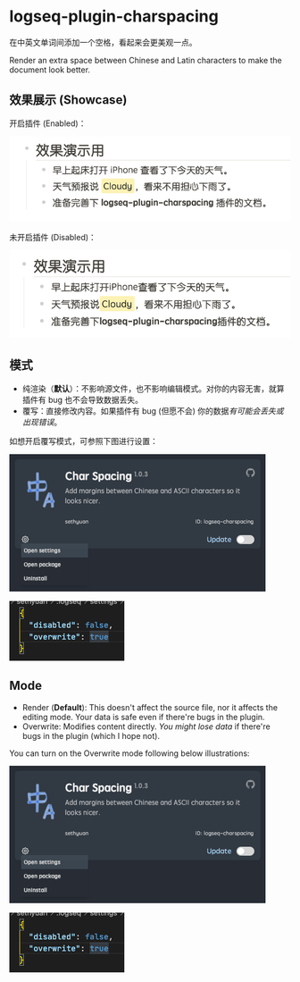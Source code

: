 # logseq-plugin-charspacing

在中英文单词间添加一个空格，看起来会更美观一点。

Render an extra space between Chinese and Latin characters to make the document look better.

## 效果展示 (Showcase)

开启插件 (Enabled)：

![with](./with.png)

未开启插件 (Disabled)：

![without](./without.png)

## 模式

- 纯渲染（**默认**）：不影响源文件，也不影响编辑模式。对你的内容无害，就算插件有 bug 也不会导致数据丢失。
- 覆写：直接修改内容。如果插件有 bug (但愿不会) 你的数据*有可能会丢失或出现错误*。

如想开启覆写模式，可参照下图进行设置：

![open settings](./open_settings.png)

![settings](./settings.png)

## Mode

- Render (**Default**): This doesn't affect the source file, nor it affects the editing mode. Your data is safe even if there're bugs in the plugin.
- Overwrite: Modifies content directly. _You might lose data_ if there're bugs in the plugin (which I hope not).

You can turn on the Overwrite mode following below illustrations:

![open settings](./open_settings.png)

![settings](./settings.png)
